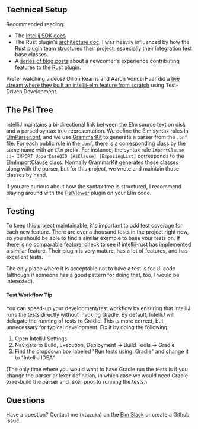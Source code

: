 ## Technical Setup

Recommended reading:
- The [Intellij SDK docs](https://www.jetbrains.org/intellij/sdk/docs/intro/welcome.html)
- The Rust plugin's [architecture doc](https://github.com/intellij-rust/intellij-rust/blob/master/ARCHITECTURE.md). I was heavily influenced by how the Rust plugin team structured their project, especially their integration test base classes.
- A [series of blog posts](https://kobzol.github.io/) about a newcomer's experience contributing features to the Rust plugin.  

Prefer watching videos? Dillon Kearns and Aaron VonderHaar did a [live stream where they built an intellij-elm feature from scratch](https://www.youtube.com/watch?v=8ihh7HNXlaU) using Test-Driven Development.

## The Psi Tree

IntelliJ maintains a bi-directional link between the Elm source text on disk and a parsed syntax tree representation. We define the Elm syntax rules in [ElmParser.bnf](src/main/grammars/ElmParser.bnf), and we use [GrammarKit](https://github.com/JetBrains/Grammar-Kit) to generate a parser from the `.bnf` file. For each public rule in the `.bnf`, there is a corresponding class by the same name with an `Elm` prefix. For instance, the syntax rule `ImportClause ::= IMPORT UpperCaseQID [AsClause] [ExposingList]` corresponds to the [ElmImportClause](src/main/kotlin/org/elm/lang/core/psi/elements/ElmImportClause.kt) class. Normally GrammarKit generates these classes along with the parser, but for this project, we wrote and maintain those classes by hand.  

If you are curious about how the syntax tree is structured, I recommend playing around with the [PsiViewer](https://plugins.jetbrains.com/plugin/227-psiviewer) plugin on your Elm code.

## Testing

To keep this project maintainable, it's important to add test coverage for each new feature. There are over a thousand tests in the project right now, so you should be able to find a similar example to base your tests on. If there is no comparable feature, check to see if [intellij-rust](https://github.com/intellij-rust/intellij-rust) has implemented a similar feature. Their plugin is very mature, has a lot of features, and has excellent tests.
  
The only place where it is acceptable not to have a test is for UI code (although if someone has a good pattern for doing that, too, I would be interested).

#### Test Workflow Tip

You can speed-up your development/test workflow by ensuring that IntelliJ runs the tests directly without invoking Gradle. By default, IntelliJ will delegate the running of tests to Gradle. This is more correct, but unnecessary for typical development. Fix it by doing the following:
 
 1. Open IntelliJ Settings
 2. Navigate to Build, Execution, Deployment -> Build Tools -> Gradle
 3. Find the dropdown box labeled "Run tests using: Gradle" and change it to "IntelliJ IDEA"
 
(The only time where you would want to have Gradle run the tests is if you change the parser or lexer definition, in which case we would need Gradle to re-build the parser and lexer prior to running the tests.)

## Questions

Have a question? Contact me (`klazuka`) on the [Elm Slack](https://elmlang.herokuapp.com/) or create a Github issue. 
